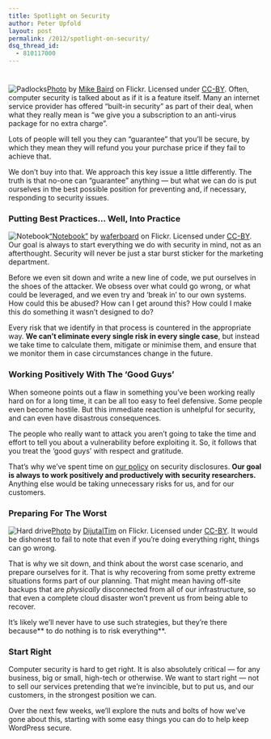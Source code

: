```yaml
---
title: Spotlight on Security
author: Peter Upfold
layout: post
permalink: /2012/spotlight-on-security/
dsq_thread_id:
  - 810117000
---
```

# 

![Padlocks][1][Photo][2] by [Mike Baird][3] on Flickr. Licensed under [CC-BY][4]. 
Often, computer security is talked about as if it is a feature itself. Many an internet service provider has offered “built-in security” as part of their deal, when what they really mean is “we give you a subscription to an anti-virus package for no extra charge”.

 [1]: http://static.vanpattenmedia.com/content/uploads/2012/08/locks_1000-300x196.jpg "Padlocks"
 [2]: http://www.flickr.com/photos/mikebaird/2354116406/
 [3]: http://www.flickr.com/photos/mikebaird/
 [4]: http://creativecommons.org/licenses/by/2.0/deed.en_GB

Lots of people will tell you they can “guarantee” that you’ll be secure, by which they mean they will refund you your purchase price if they fail to achieve that.

We don’t buy into that. We approach this key issue a little differently. The truth is that no-one can “guarantee” anything — but what we can do is put ourselves in the best possible position for preventing and, if necessary, responding to security issues.



### Putting Best Practices… Well, Into Practice

![Notebook][5][“Notebook”][6] by [waferboard][7] on Flickr. Licensed under [CC-BY][4]. 
Our goal is always to start everything we do with security in mind, not as an afterthought. Security will never be just a star burst sticker for the marketing department.

 [5]: http://static.vanpattenmedia.com/content/uploads/2012/08/notebook-300x174.jpg "Notebook"
 [6]: http://www.flickr.com/photos/waferboard/6783298985/in/photostream/
 [7]: http://www.flickr.com/photos/waferboard/

Before we even sit down and write a new line of code, we put ourselves in the shoes of the attacker. We obsess over what could go wrong, or what could be leveraged, and we even try and ‘break in’ to our own systems. How could this be abused? How can I get around this? How could I make this do something it wasn’t designed to do?

Every risk that we identify in that process is countered in the appropriate way. **We can’t eliminate every single risk in every single case**, but instead we take time to calculate them, mitigate or minimise them, and ensure that we monitor them in case circumstances change in the future.

### Working Positively With The ‘Good Guys’

When someone points out a flaw in something you’ve been working really hard on for a long time, it can be all too easy to feel defensive. Some people even become hostile. But this immediate reaction is unhelpful for security, and can even have disastrous consequences.

The people who really want to attack you aren’t going to take the time and effort to tell you about a vulnerability before exploiting it. So, it follows that you treat the ‘good guys’ with respect and gratitude.

That’s why we’ve spent time on [our policy][8] on security disclosures. **Our goal is always to work positively and productively with security researchers.** Anything else would be taking unnecessary risks for us, and for our customers.

 [8]: http://www.vanpattenmedia.com/contact/security/

### Preparing For The Worst

![Hard drive][9][Photo][10] by [DijutalTim][11] on Flickr. Licensed under [CC-BY][4]. 
It would be dishonest to fail to note that even if you’re doing everything right, things can go wrong.

 [9]: http://static.vanpattenmedia.com/content/uploads/2012/08/hard_drive-300x216.jpg "Hard drive"
 [10]: http://www.flickr.com/photos/dijutaltim/4232351816/
 [11]: http://www.flickr.com/photos/dijutaltim/

That is why we sit down, and think about the worst case scenario, and prepare ourselves for it. That is why recovering from some pretty extreme situations forms part of our planning. That might mean having off-site backups that are *physically* disconnected from all of our infrastructure, so that even a complete cloud disaster won’t prevent us from being able to recover.

It’s likely we’ll never have to use such strategies, but they’re there because** to do nothing is to risk everything**.

### Start Right

Computer security is hard to get right. It is also absolutely critical — for any business, big or small, high-tech or otherwise. We want to start right — not to sell our services pretending that we’re invincible, but to put us, and our customers, in the strongest position we can.

Over the next few weeks, we’ll explore the nuts and bolts of how we’ve gone about this, starting with some easy things you can do to help keep WordPress secure.